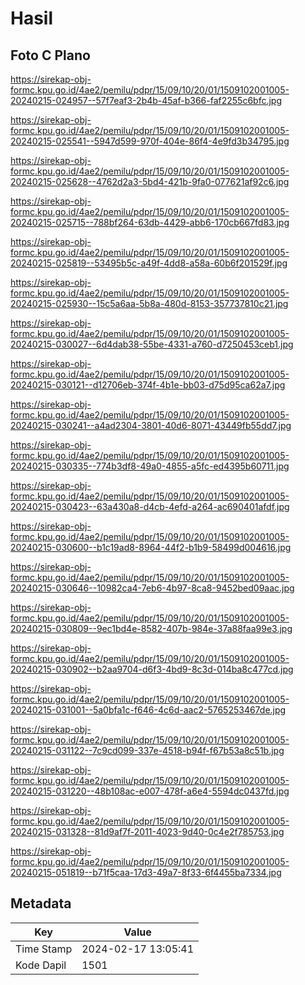 # Hasil

## Foto C Plano

https://sirekap-obj-formc.kpu.go.id/4ae2/pemilu/pdpr/15/09/10/20/01/1509102001005-20240215-024957--57f7eaf3-2b4b-45af-b366-faf2255c6bfc.jpg

https://sirekap-obj-formc.kpu.go.id/4ae2/pemilu/pdpr/15/09/10/20/01/1509102001005-20240215-025541--5947d599-970f-404e-86f4-4e9fd3b34795.jpg

https://sirekap-obj-formc.kpu.go.id/4ae2/pemilu/pdpr/15/09/10/20/01/1509102001005-20240215-025628--4762d2a3-5bd4-421b-9fa0-077621af92c6.jpg

https://sirekap-obj-formc.kpu.go.id/4ae2/pemilu/pdpr/15/09/10/20/01/1509102001005-20240215-025715--788bf264-63db-4429-abb6-170cb667fd83.jpg

https://sirekap-obj-formc.kpu.go.id/4ae2/pemilu/pdpr/15/09/10/20/01/1509102001005-20240215-025819--53495b5c-a49f-4dd8-a58a-60b6f201529f.jpg

https://sirekap-obj-formc.kpu.go.id/4ae2/pemilu/pdpr/15/09/10/20/01/1509102001005-20240215-025930--15c5a6aa-5b8a-480d-8153-357737810c21.jpg

https://sirekap-obj-formc.kpu.go.id/4ae2/pemilu/pdpr/15/09/10/20/01/1509102001005-20240215-030027--6d4dab38-55be-4331-a760-d7250453ceb1.jpg

https://sirekap-obj-formc.kpu.go.id/4ae2/pemilu/pdpr/15/09/10/20/01/1509102001005-20240215-030121--d12706eb-374f-4b1e-bb03-d75d95ca62a7.jpg

https://sirekap-obj-formc.kpu.go.id/4ae2/pemilu/pdpr/15/09/10/20/01/1509102001005-20240215-030241--a4ad2304-3801-40d6-8071-43449fb55dd7.jpg

https://sirekap-obj-formc.kpu.go.id/4ae2/pemilu/pdpr/15/09/10/20/01/1509102001005-20240215-030335--774b3df8-49a0-4855-a5fc-ed4395b60711.jpg

https://sirekap-obj-formc.kpu.go.id/4ae2/pemilu/pdpr/15/09/10/20/01/1509102001005-20240215-030423--63a430a8-d4cb-4efd-a264-ac690401afdf.jpg

https://sirekap-obj-formc.kpu.go.id/4ae2/pemilu/pdpr/15/09/10/20/01/1509102001005-20240215-030600--b1c19ad8-8964-44f2-b1b9-58499d004616.jpg

https://sirekap-obj-formc.kpu.go.id/4ae2/pemilu/pdpr/15/09/10/20/01/1509102001005-20240215-030646--10982ca4-7eb6-4b97-8ca8-9452bed09aac.jpg

https://sirekap-obj-formc.kpu.go.id/4ae2/pemilu/pdpr/15/09/10/20/01/1509102001005-20240215-030809--9ec1bd4e-8582-407b-984e-37a88faa99e3.jpg

https://sirekap-obj-formc.kpu.go.id/4ae2/pemilu/pdpr/15/09/10/20/01/1509102001005-20240215-030902--b2aa9704-d6f3-4bd9-8c3d-014ba8c477cd.jpg

https://sirekap-obj-formc.kpu.go.id/4ae2/pemilu/pdpr/15/09/10/20/01/1509102001005-20240215-031001--5a0bfa1c-f646-4c6d-aac2-5765253467de.jpg

https://sirekap-obj-formc.kpu.go.id/4ae2/pemilu/pdpr/15/09/10/20/01/1509102001005-20240215-031122--7c9cd099-337e-4518-b94f-f67b53a8c51b.jpg

https://sirekap-obj-formc.kpu.go.id/4ae2/pemilu/pdpr/15/09/10/20/01/1509102001005-20240215-031220--48b108ac-e007-478f-a6e4-5594dc0437fd.jpg

https://sirekap-obj-formc.kpu.go.id/4ae2/pemilu/pdpr/15/09/10/20/01/1509102001005-20240215-031328--81d9af7f-2011-4023-9d40-0c4e2f785753.jpg

https://sirekap-obj-formc.kpu.go.id/4ae2/pemilu/pdpr/15/09/10/20/01/1509102001005-20240215-051819--b71f5caa-17d3-49a7-8f33-6f4455ba7334.jpg


## Metadata

| Key        | Value               |
| ---------- | ------------------- |
| Time Stamp | 2024-02-17 13:05:41 |
| Kode Dapil | 1501                |



